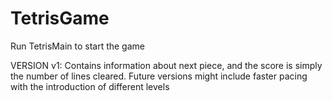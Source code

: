 # TetrisGame

Run TetrisMain to start the game

VERSION v1:
Contains information about next piece, and the score is simply the number of lines cleared.
Future versions might include faster pacing with the introduction of different levels

